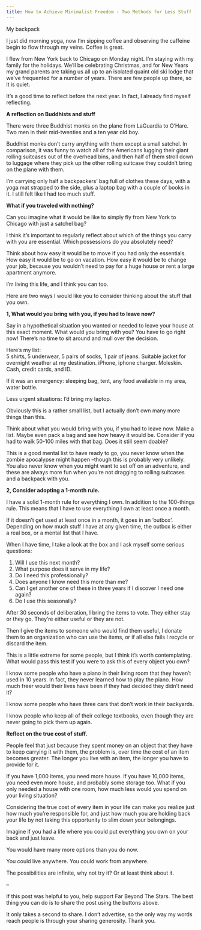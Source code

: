 ```yaml
---
title: How to Achieve Minimalist Freedom - Two Methods for Less Stuff
---
```


My backpack

I just did morning yoga, now I’m sipping coffee and observing the caffeine
begin to flow through my veins. Coffee is great.

I flew from New York back to Chicago on Monday night. I’m staying with my
family for the holidays. We’ll be celebrating Christmas, and for New Years my
grand parents are taking us all up to an isolated quaint old ski lodge that
we’ve frequented for a number of years. There are few people up there, so it
is quiet.

It’s a good time to reflect before the next year. In fact, I already find
myself reflecting.

**A reflection on Buddhists and stuff**

There were three Buddhist monks on the plane from LaGuardia to O’Hare. Two men
in their mid-twenties and a ten year old boy.

Buddhist monks don’t carry anything with them except a small satchel. In
comparison, it was funny to watch all of the Americans lugging their giant
rolling suitcases out of the overhead bins, and then half of them stroll down
to luggage where they pick up the other rolling suitcase they couldn’t bring
on the plane with them.

I’m carrying only half a backpackers’ bag full of clothes these days, with a
yoga mat strapped to the side, plus a laptop bag with a couple of books in it.
I still felt like I had too much stuff.

**What if you traveled with nothing?**

Can you imagine what it would be like to simply fly from New York to Chicago
with just a satchel bag?

I think it’s important to regularly reflect about which of the things you
carry with you are essential. Which possessions do you absolutely need?

Think about how easy it would be to move if you had only the essentials. How
easy it would be to go on vacation. How easy it would be to change your job,
because you wouldn’t need to pay for a huge house or rent a large apartment
anymore.

I’m living this life, and I think you can too.

Here are two ways I would like you to consider thinking about the stuff that
you own.

**1, What would you bring with you, if you had to leave now?**

Say in a hypothetical situation you wanted or needed to leave your house at
this exact moment. What would you bring with you? You have to go right now!
There’s no time to sit around and mull over the decision.

Here’s my list:  
5 shirts, 5 underwear, 5 pairs of socks, 1 pair of jeans. Suitable jacket for
overnight weather at my destination. iPhone, iphone charger. Moleskin. Cash,
credit cards, and ID.

If it was an emergency: sleeping bag, tent, any food available in my area,
water bottle.

Less urgent situations: I’d bring my laptop.

Obviously this is a rather small list, but I actually don’t own many more
things than this.

Think about what you would bring with you, if you had to leave now. Make a
list. Maybe even pack a bag and see how heavy it would be. Consider if you had
to walk 50-100 miles with that bag. Does it still seem doable?

This is a good mental list to have ready to go, you never know when the zombie
apocalypse might happen –though this is probably very unlikely. You also never
know when you might want to set off on an adventure, and these are always more
fun when you’re not dragging to rolling suitcases and a backpack with you.

**2, Consider adopting a 1-month rule.**

I have a solid 1-month rule for everything I own. In addition to the
100-things rule. This means that I have to use everything I own at least once
a month.

If it doesn’t get used at least once in a month, it goes in an ‘outbox’.
Depending on how much stuff I have at any given time, the outbox is either a
real box, or a mental list that I have.

When I have time, I take a look at the box and I ask myself some serious
questions:

  1. Will I use this next month?
  2. What purpose does it serve in my life?
  3. Do I need this professionally?
  4. Does anyone I know need this more than me?
  5. Can I get another one of these in three years if I discover I need one again?
  6. Do I use this seasonally?

After 30 seconds of deliberation, I bring the items to vote. They either stay
or they go. They’re either useful or they are not.

Then I give the items to someone who would find them useful, I donate them to
an organization who can use the items, or if all else fails I recycle or
discard the item.

This is a little extreme for some people, but I think it’s worth
contemplating. What would pass this test if you were to ask this of every
object you own?

I know some people who have a piano in their living room that they haven’t
used in 10 years. In fact, they never learned how to play the piano. How much
freer would their lives have been if they had decided they didn’t need it?

I know some people who have three cars that don’t work in their backyards.

I know people who keep all of their college textbooks, even though they are
never going to pick them up again.

**Reflect on the true cost of stuff.**

People feel that just because they spent money on an object that they have to
keep carrying it with them, the problem is, over time the cost of an item
becomes greater. The longer you live with an item, the longer you have to
provide for it.

If you have 1,000 items, you need more house. If you have 10,000 items, you
need even more house, and probably some storage too. What if you only needed a
house with one room, how much less would you spend on your living situation?

Considering the true cost of every item in your life can make you realize just
how much you’re responsible for, and just how much you are holding back your
life by not taking this opportunity to slim down your belongings.

Imagine if you had a life where you could put everything you own on your back
and just leave.

You would have many more options than you do now.

You could live anywhere. You could work from anywhere.

The possibilities are infinite, why not try it? Or at least think about it.

–

If this post was helpful to you, help support Far Beyond The Stars. The best
thing you can do is to share the post using the buttons above.

It only takes a second to share. I don’t advertise, so the only way my words
reach people is through your sharing generosity. Thank you.